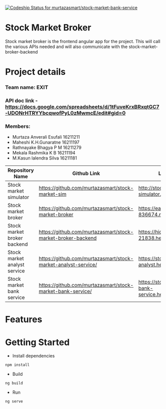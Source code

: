 [ ![Codeship Status for murtazasmart/stock-market-bank-service](https://app.codeship.com/projects/12984880-56ca-0136-0a1a-5ae1f167f9dd/status?branch=master)](https://app.codeship.com/projects/294833)

# Stock Market Broker

Stock market broker is the frontend angular app for the project. This will call the various APIs needed and will also communicate with the stock-market-broker-backend

# Project details
### Team name: EXIT
### API doc link - https://docs.google.com/spreadsheets/d/1tFuveKrxBRxqtGC7-UDONrHTRYYbcqwofPyL0zMwmcE/edit#gid=0
### Members:
 - Murtaza Anverali Esufali 16211211
 - Maheshi K.H.Gunaratne    16211197
 - Rathnayake Bhagya P M    16211279
 - Mekala Rashmika K B      16211194
 - M.Kasun lalendra Silva   16211181

| Repository Name        | Github Link           | Live URL  |
| ------------- |-------------| -----|
| Stock market simulator | https://github.com/murtazasmart/stock-market-sim | http://stock-market-simulator.herokuapp.com/ |
| Stock market broker | https://github.com/murtazasmart/stock-market-broker | https://eager-babbage-836674.netlify.com |
| Stock market broker backend | https://github.com/murtazasmart/stock-market-broker-backend | https://hidden-badlands-21838.herokuapp.com/ |
| Stock market analyst service | https://github.com/murtazasmart/stock-market-analyst-service/ | https://stock-market-analyst.herokuapp.com |
| Stock market bank service | https://github.com/murtazasmart/stock-market-bank-service/ | https://stock-market-bank-service.herokuapp.com/ |

# Features

# Getting Started

- Install dependencies
```
npm install
```

- Build 
```
ng build
```

- Run
```
ng serve
```
